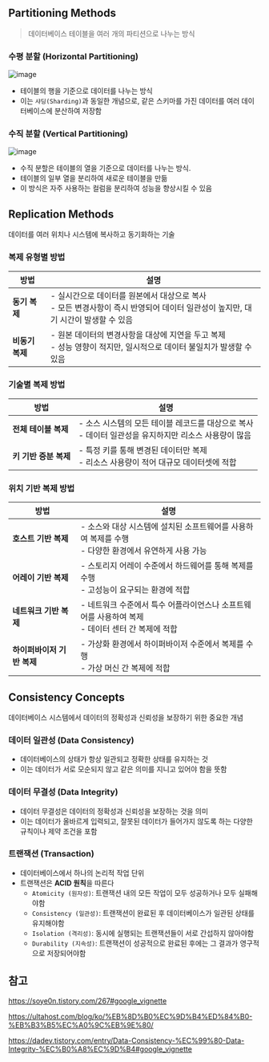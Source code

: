 ## Partitioning Methods

> 데이터베이스 테이블을 여러 개의 파티션으로 나누는 방식

### **수평 분할 (Horizontal Partitioning)**

![image](https://github.com/user-attachments/assets/911adfca-4e68-47aa-9c31-7123f16e190f)

- 테이블의 행을 기준으로 데이터를 나누는 방식
- 이는 `샤딩(Sharding)`과 동일한 개념으로, 같은 스키마를 가진 데이터를 여러 데이터베이스에 분산하여 저장함

### **수직 분할 (Vertical Partitioning)**

![image](https://github.com/user-attachments/assets/30395289-464d-429a-a17c-6afad6ef5a74)

- 수직 분할은 테이블의 열을 기준으로 데이터를 나누는 방식.
- 테이블의 일부 열을 분리하여 새로운 테이블을 만듦
- 이 방식은 자주 사용하는 컬럼을 분리하여 성능을 향상시킬 수 있음

## Replication Methods

데이터를 여러 위치나 시스템에 복사하고 동기화하는 기술

### 복제 유형별 방법

| 방법 | 설명 |
|------|------------------------------------------------------------------|
| **동기 복제** | - 실시간으로 데이터를 원본에서 대상으로 복사<br>- 모든 변경사항이 즉시 반영되어 데이터 일관성이 높지만, 대기 시간이 발생할 수 있음 |
| **비동기 복제** | - 원본 데이터의 변경사항을 대상에 지연을 두고 복제<br>- 성능 영향이 적지만, 일시적으로 데이터 불일치가 발생할 수 있음 |


### **기술별 복제 방법**


| 방법 | 설명 |
|------|------------------------------------------------------------|
| **전체 테이블 복제** | - 소스 시스템의 모든 테이블 레코드를 대상으로 복사<br>- 데이터 일관성을 유지하지만 리소스 사용량이 많음 |
| **키 기반 증분 복제** | - 특정 키를 통해 변경된 데이터만 복제<br>- 리소스 사용량이 적어 대규모 데이터셋에 적합 |

### 위치 기반 복제 방법

| 방법 | 설명 |
|----------------|------------------------------------------------------------------|
| **호스트 기반 복제** | - 소스와 대상 시스템에 설치된 소프트웨어를 사용하여 복제를 수행<br>- 다양한 환경에서 유연하게 사용 가능 |
| **어레이 기반 복제** | - 스토리지 어레이 수준에서 하드웨어를 통해 복제를 수행<br>- 고성능이 요구되는 환경에 적합 |
| **네트워크 기반 복제** | - 네트워크 수준에서 특수 어플라이언스나 소프트웨어를 사용하여 복제<br>- 데이터 센터 간 복제에 적합 |
| **하이퍼바이저 기반 복제** | - 가상화 환경에서 하이퍼바이저 수준에서 복제를 수행<br>- 가상 머신 간 복제에 적합 |

## Consistency Concepts

데이터베이스 시스템에서 데이터의 정확성과 신뢰성을 보장하기 위한 중요한 개념

### **데이터 일관성 (Data Consistency)**

- 데이터베이스의 상태가 항상 일관되고 정확한 상태를 유지하는 것
- 이는 데이터가 서로 모순되지 않고 같은 의미를 지니고 있어야 함을 뜻함

### **데이터 무결성 (Data Integrity)**

- 데이터 무결성은 데이터의 정확성과 신뢰성을 보장하는 것을 의미
- 이는 데이터가 올바르게 입력되고, 잘못된 데이터가 들어가지 않도록 하는 다양한 규칙이나 제약 조건을 포함

### **트랜잭션 (Transaction)**

- 데이터베이스에서 하나의 논리적 작업 단위
- 트랜잭션은 **ACID 원칙**을 따른다
    - `Atomicity (원자성)`: 트랜잭션 내의 모든 작업이 모두 성공하거나 모두 실패해야함
    - `Consistency (일관성)`: 트랜잭션이 완료된 후 데이터베이스가 일관된 상태를 유지해야함
    - `Isolation (격리성)`: 동시에 실행되는 트랜잭션들이 서로 간섭하지 않아야함
    - `Durability (지속성)`: 트랜잭션이 성공적으로 완료된 후에는 그 결과가 영구적으로 저장되어야함

## 참고

https://soye0n.tistory.com/267#google_vignette

https://ultahost.com/blog/ko/%EB%8D%B0%EC%9D%B4%ED%84%B0-%EB%B3%B5%EC%A0%9C%EB%9E%80/

https://dadev.tistory.com/entry/Data-Consistency-%EC%99%80-Data-Integrity-%EC%B0%A8%EC%9D%B4#google_vignette
